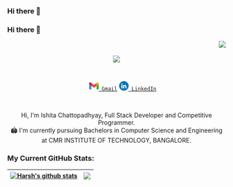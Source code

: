 ### Hi there 👋

<!--
**ishita2104/ishita2104** is a ✨ _special_ ✨ repository because its `README.md` (this file) appears on your GitHub profile.

Here are some ideas to get you started:

- 🔭 I’m currently working on ...
- 🌱 I’m currently learning ...
- 👯 I’m looking to collaborate on ...
- 🤔 I’m looking for help with ...
- 💬 Ask me about ...
- 📫 How to reach me: ...
- 😄 Pronouns: ...
- ⚡ Fun fact: ...
-->
### Hi there 👋

<img align="right" src="https://visitor-badge.laobi.icu/badge?page_id=harsh725">

<h1 align="center">
  <a href="https://git.io/typing-svg">
    <img src="https://readme-typing-svg.herokuapp.com/?lines=Hello,+World!+👋;I+am+Isita+Chattopadhyay....;Nice+to+meet+you!&center=true&size=30">
  </a>
</h1>

<p align="center">
  <code>
    <a href="mailto:ishitarumi6@gmail.com" title="Gmail"><img width="22" src="https://github.com/harsh725/harsh725/blob/master/icons/Gmail.png"> Gmail</a></code>
    <code><a href="https://www.linkedin.com/in/ishita-chattopadhyay-53905b1a2/" title="Gmail"><img width="22" src="https://github.com/harsh725/harsh725/blob/master/icons/LinkedIN.png"> LinkedIn</a></code>

</p>
<br />
<p align="center">
Hi, I'm Ishita Chattopadhyay, Full Stack Developer and Competitive Programmer.
  <br>
  🏟 I'm currently pursuing Bachelors in Computer Science and Engineering at CMR INSTITUTE OF TECHNOLOGY, BANGALORE.
  <br>
</p>

<!-- https://github-readme-stats.vercel.app/api?username=harsh725&show_icons=true -->

### My Current GitHub Stats:
| <a href="https://github.com/ishita2104/github-readme-stats"><img align="center" src="https://github-readme-stats.vercel.app/api?username=ishita2104&show_icons=true&include_all_commits=true&theme=buefy&hide_border=true" alt="Harsh's github stats" /></a> | <a href="https://github.com/ishita2104/github-readme-stats"><img align="center" src="https://github-readme-stats.vercel.app/api/top-langs/?username=ishita2104&layout=compact&theme=buefy&hide_border=true" /></a> |
| ------------- | ------------- |
